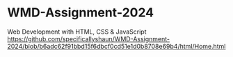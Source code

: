 # WMD-Assignment-2024
Web Development with HTML, CSS &amp; JavaScript
https://github.com/specificallyshaun/WMD-Assignment-2024/blob/b6adc62f91bbd15f6dbcf0cd51e1d0b8708e69b4/html/Home.html
